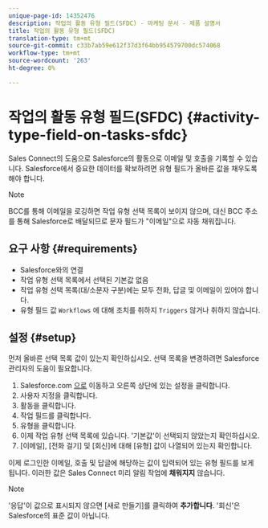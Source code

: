 ```yaml
---
unique-page-id: 14352476
description: 작업의 활동 유형 필드(SFDC) - 마케팅 문서 - 제품 설명서
title: 작업의 활동 유형 필드(SFDC)
translation-type: tm+mt
source-git-commit: c33b7ab59e612f37d3f64bb954579700dc574068
workflow-type: tm+mt
source-wordcount: '263'
ht-degree: 0%

---
```



# 작업의 활동 유형 필드(SFDC) {#activity-type-field-on-tasks-sfdc}

Sales Connect의 도움으로 Salesforce의 활동으로 이메일 및 호출을 기록할 수 있습니다. Salesforce에서 중요한 데이터를 확보하려면 유형 필드가 올바른 값을 채우도록 해야 합니다.

>[!NOTE]
>
>BCC를 통해 이메일을 로깅하면 작업 유형 선택 목록이 보이지 않으며, 대신 BCC 주소를 통해 Salesforce로 배달되므로 문자 필드가 &quot;이메일&quot;으로 자동 채워집니다.

## 요구 사항 {#requirements}

* Salesforce와의 연결
* 작업 유형 선택 목록에서 선택된 기본값 없음
* 작업 유형 선택 목록(대/소문자 구분)에는 모두 전화, 답글 및 이메일이 있어야 합니다.
* 유형 필드 값 `Workflows` 에 대해 조치를 취하지 `Triggers` 않거나 취하지 않습니다.

## 설정 {#setup}

먼저 올바른 선택 목록 값이 있는지 확인하십시오. 선택 목록을 변경하려면 Salesforce 관리자의 도움이 필요합니다.

1. Salesforce.com [으로](http://Salesforce.com) 이동하고 오른쪽 상단에 있는 설정을 클릭합니다.
1. 사용자 지정을 클릭합니다.
1. 활동을 클릭합니다.
1. 작업 필드를 클릭합니다.
1. 유형을 클릭합니다.
1. 이제 작업 유형 선택 목록에 있습니다. &#39;기본값&#39;이 선택되지 않았는지 확인하십시오.
1. [이메일], [전화 걸기] 및 [회신]에 대해 [유형] 값이 나열되어 있는지 확인합니다.

이제 로그인한 이메일, 호출 및 답글에 해당하는 값이 입력되어 있는 유형 필드를 보게 됩니다. 이러한 값은 Sales Connect 미리 알림 작업에 **채워지지** 않습니다.

>[!NOTE]
>
>&#39;응답&#39;이 값으로 표시되지 않으면 [새로 만들기]를 클릭하여 **추가합니다**. &#39;회신&#39;은 Salesforce의 표준 값이 아닙니다.
